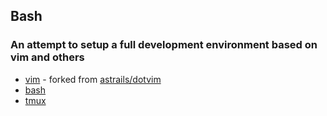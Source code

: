 ## Bash

### An attempt to setup a full development environment based on vim and others

* [vim](https://github.com/eLafo/dotfiles/tree/master/vim) - forked from [astrails/dotvim](http://github.com/astrails/dotvim)
* [bash](https://github.com/eLafo/dotfiles/tree/master/bash)
* [tmux](https://github.com/eLafo/dotfiles/tree/master/tmux)